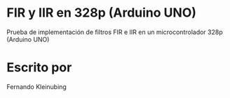 # FIR y IIR en 328p (Arduino UNO)

Prueba de implementación de filtros FIR e IIR en un microcontrolador 328p (Arduino UNO)

# Escrito por

Fernando Kleinubing
